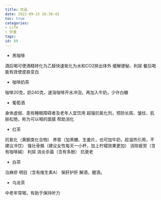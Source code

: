 ```yaml
---
title: 饮品
date: 2022-09-15 16:39:43
toc: true
categories:
- Life
- 饮食
tags:
id: 69
---
```


- 黑咖啡

酒后喝可使酒精转化为乙醛快速氧化为水和CO2排出体外
缓解便秘、利尿
餐后喝能有效使皮肤变白

- 咖啡奶茶

咖啡20克，奶240克，速溶咖啡开水冲泡，再加入牛奶，少许白糖

<!--more-->

- 葡萄酒

身体虚弱、患有睡眠障碍者及老年人宜饮用
超强抗氧化剂，预防长斑、皱纹、肌肤松弛，称为可以喝的面膜
帮助消化

- 红茶

抗氧化（黄酮类化合物）
养胃（加黑糖、生姜片，也可加牛奶，趁温热引用，不建议冷饮）
强壮骨骼（建议女性每天一小杯，加上柠檬效果更加）
消除疲劳（含有咖啡碱）
利尿
消炎杀菌（含有多酚）
抗衰老

- 白茶

治麻疹
明目（含有维生素A）
保肝护肝
解酒，醒酒。

- 乌龙茶

中老年常喝，有助于保持听力
